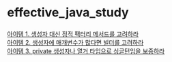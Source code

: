 # effective_java_study

###
[아이템 1. 생성자 대신 정적 팩터리 메서드를 고려하라](https://github.com/masterKimDY/effective_java_study/blob/master/item_1.md)  
[아이템 2. 생성자에 매개변수가 많다면 빌더를 고려하라](https://github.com/masterKimDY/effective_java_study/blob/master/item_2.md)  
[아이템 3. private 생성자나 열거 타입으로 싱글턴임을 보증하라](https://github.com/masterKimDY/effective_java_study/blob/master/item_3.md)
